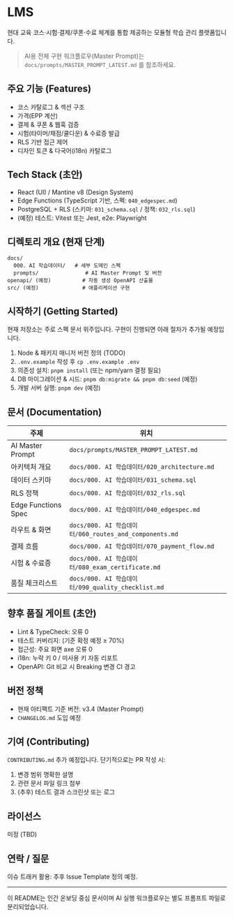 <!-- Human-facing project README (AI Master Prompt moved to docs/prompts/) -->

# LMS

현대 교육 코스·시험·결제/쿠폰·수료 체계를 통합 제공하는 모듈형 학습 관리 플랫폼입니다.

> AI용 전체 구현 워크플로우(Master Prompt)는 `docs/prompts/MASTER_PROMPT_LATEST.md` 를 참조하세요.

## 주요 기능 (Features)

- 코스 카탈로그 & 섹션 구조
- 가격(EPP 계산)
- 결제 & 쿠폰 & 웹훅 검증
- 시험(타이머/채점/쿨다운) & 수료증 발급
- RLS 기반 접근 제어
- 디자인 토큰 & 다국어(i18n) 카탈로그

## Tech Stack (초안)

- React (UI) / Mantine v8 (Design System)
- Edge Functions (TypeScript 기반, 스펙: `040_edgespec.md`)
- PostgreSQL + RLS (스키마: `031_schema.sql` / 정책: `032_rls.sql`)
- (예정) 테스트: Vitest 또는 Jest, e2e: Playwright

## 디렉토리 개요 (현재 단계)

```
docs/
  000. AI 학습데이터/   # 세부 도메인 스펙
  prompts/               # AI Master Prompt 및 버전
openapi/ (예정)          # 자동 생성 OpenAPI 산출물
src/ (예정)              # 애플리케이션 구현
```

## 시작하기 (Getting Started)

현재 저장소는 주로 스펙 문서 위주입니다. 구현이 진행되면 아래 절차가 추가될 예정입니다.

1. Node & 패키지 매니저 버전 정의 (TODO)
2. `.env.example` 작성 후 `cp .env.example .env`
3. 의존성 설치: `pnpm install` (또는 npm/yarn 결정 필요)
4. DB 마이그레이션 & 시드: `pnpm db:migrate && pnpm db:seed` (예정)
5. 개발 서버 실행: `pnpm dev` (예정)

## 문서 (Documentation)

| 주제                | 위치                                                   |
| ------------------- | ------------------------------------------------------ |
| AI Master Prompt    | `docs/prompts/MASTER_PROMPT_LATEST.md`                 |
| 아키텍처 개요       | `docs/000. AI 학습데이터/020_architecture.md`          |
| 데이터 스키마       | `docs/000. AI 학습데이터/031_schema.sql`               |
| RLS 정책            | `docs/000. AI 학습데이터/032_rls.sql`                  |
| Edge Functions Spec | `docs/000. AI 학습데이터/040_edgespec.md`              |
| 라우트 & 화면       | `docs/000. AI 학습데이터/060_routes_and_components.md` |
| 결제 흐름           | `docs/000. AI 학습데이터/070_payment_flow.md`          |
| 시험 & 수료증       | `docs/000. AI 학습데이터/080_exam_certificate.md`      |
| 품질 체크리스트     | `docs/000. AI 학습데이터/090_quality_checklist.md`     |

## 향후 품질 게이트 (초안)

- Lint & TypeCheck: 오류 0
- 테스트 커버리지: (기준 확정 예정 ≥ 70%)
- 접근성: 주요 화면 axe 오류 0
- i18n: 누락 키 0 / 미사용 키 자동 리포트
- OpenAPI: Git 비교 시 Breaking 변경 CI 경고

## 버전 정책

- 현재 아티팩트 기준 버전: v3.4 (Master Prompt)
- `CHANGELOG.md` 도입 예정

## 기여 (Contributing)

`CONTRIBUTING.md` 추가 예정입니다. 단기적으로는 PR 작성 시:

1. 변경 범위 명확한 설명
2. 관련 문서 파일 링크 첨부
3. (추후) 테스트 결과 스크린샷 또는 로그

## 라이선스

미정 (TBD)

## 연락 / 질문

이슈 트래커 활용: 추후 Issue Template 정의 예정.

---

이 README는 인간 온보딩 중심 문서이며 AI 실행 워크플로우는 별도 프롬프트 파일로 분리되었습니다.
